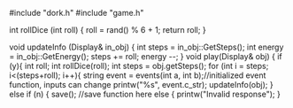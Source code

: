 #include "dork.h"
#include "game.h"

  int rollDice (int roll)
  {
    roll = rand() % 6 + 1;
    return roll;
  }

  void updateInfo (Display& in_obj)
  {
    int steps = in_obj::GetSteps();
    int energy = in_obj::GetEnergy();
    steps += roll;
    energy --;
  }
void play(Display& obj) {
  if (y){
    int roll;
    int rollDice(roll);
    int steps = obj.getSteps();
    for (int i = steps; i<(steps+roll); i++){
      string event = events(int a, int b);//initialized event function, inputs can change
      printw("%s", event.c_str);
    updateInfo(obj);
    }
  else if (n) {
    save(); //save function here
  else {
    printw("Invalid response");
}

